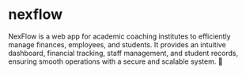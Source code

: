 # nexflow
NexFlow is a web app for academic coaching institutes to efficiently manage finances, employees, and students. It provides an intuitive dashboard, financial tracking, staff management, and student records, ensuring smooth operations with a secure and scalable system. 🚀
